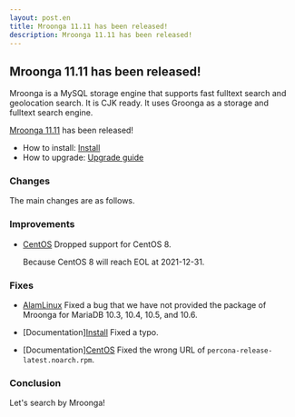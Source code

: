 ```yaml
---
layout: post.en
title: Mroonga 11.11 has been released!
description: Mroonga 11.11 has been released!
---
```


## Mroonga 11.11 has been released!

Mroonga is a MySQL storage engine that supports fast fulltext search
and geolocation search. It is CJK ready. It uses Groonga as a storage
and fulltext search engine.

[Mroonga 11.11](/docs/news.html#release-11-11) has been released!

* How to install: [Install](/docs/install.html)
* How to upgrade: [Upgrade guide](/docs/upgrade.html)

### Changes

The main changes are as follows.

### Improvements

* [CentOS](/docs/install/centos.html) Dropped support for CentOS 8.

  Because CentOS 8 will reach EOL at 2021-12-31.

### Fixes

* [AlamLinux](/docs/install/almalinux.html) Fixed a bug that we have not provided the package of Mroonga for MariaDB 10.3, 10.4, 10.5, and 10.6.

* [Documentation][Install](/docs/install.html) Fixed a typo.

* [Documentation][CentOS](/docs/install/centos.html) Fixed the wrong URL of ``percona-release-latest.noarch.rpm``.

### Conclusion

Let's search by Mroonga!
